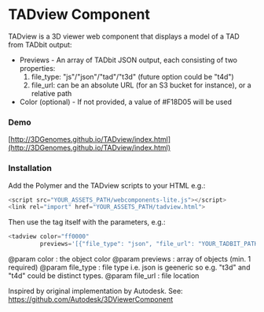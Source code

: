 
TADview Component
=====================

TADview is a 3D viewer web component that displays a model of a TAD from TADbit output:

* Previews - An array of TADbit JSON output, each consisting of two properties:
 	1. file_type: "js"/"json"/"tad"/"t3d" (future option could be "t4d")
 	2. file_url: can be an absolute URL (for an S3 bucket for instance), or a relative path
* Color (optional) - If not provided, a value of #F18D05 will be used

### Demo

[http://3DGenomes.github.io/TADview/index.html](http://3DGenomes.github.io/TADview/index.html)

### Installation

Add the Polymer and the TADview scripts to your HTML e.g.:
```javascript
<script src="YOUR_ASSETS_PATH/webcomponents-lite.js"></script>
<link rel="import" href="YOUR_ASSETS_PATH/tadview.html">
```
Then use the tag itself with the parameters, e.g.:
```javascript
<tadview color="ff0000"
         previews='[{"file_type": "json", "file_url": "YOUR_TADBIT_PATH/my-tad.json"}]'></tadview>
```
@param color : the object color
@param previews : array of objects (min. 1 required)
   @param file_type : file type i.e. json is geeneric so e.g. "t3d" and "t4d" could be distinct types.
    @param file_url : file location

Inspired by original implementation by Autodesk.
See: https://github.com/Autodesk/3DViewerComponent

